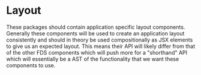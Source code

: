 # Layout

These packages should contain application specific layout components. Generally these components will be used to create an application layout consistently and should in theory be used compositionally as JSX elements to give us an expected layout. This means their API will likely differ from that of the other FDS components which will push more for a "shorthand" API which will essentially be a AST of the functionality that we want these components to use.
